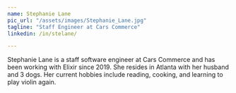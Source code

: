 ```yaml
---
name: Stephanie Lane
pic_url: "/assets/images/Stephanie_Lane.jpg"
tagline: "Staff Engineer at Cars Commerce"
linkedin: /in/stelane/

---
```

Stephanie Lane is a staff software engineer at Cars Commerce and has been working with Elixir since 2019. She resides in Atlanta with her husband and 3 dogs. Her current hobbies include reading, cooking, and learning to play violin again.